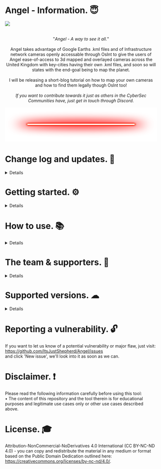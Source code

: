 # Angel - Information. 😇<br>
<body>
    <a href="https://www.codacy.com/gh/ItsJustShepherd/HALO/dashboard?utm_source=github.com&amp;utm_medium=referral&amp;utm_content=ItsJustShepherd/BREACH&amp;utm_campaign=Badge_Grade"><img src="https://app.codacy.com/project/badge/Grade/a7915b01a5a3479f8bc6c014f3f54980"/></a>
   <p align="center">
<br>
"<i>Angel - A way to see it all.</i>" <br>
<br>
Angel takes advantage of Google Earths .kml files and of Infrastructure network cameras openly accessable through OsInt to give the users of Angel ease-of-access to 3d mapped and overlayed cameras across the United Kingdom with key-cities having their own .kml files, and soon so will states with the end-goal being to map the planet.<br><br>
I will be releasing a short-blog tutorial on how to map your own cameras and how to find them legally though OsInt too!<br><br>
<i>If you want to contribute towards it just as others in the CyberSec Communities have, just get in touch through Discord.</i>

<body>
  <p align="center">
  <img src="https://github.com/ItsJustShepherd/BREACH/blob/gh-pages/Gallery/neon-line-red.png?raw=true" width="850" height="112" /></p>
</body>


# Change log and updates. 📰<br>
<details>
<a href="https://itsjustshepherd.github.io/Angel">https://itsjustshepherd.github.io/Angel</a><br>
</details>

# Getting started. ⚙ <br>
<details>
• Nothing to report. <br>
<br>
**Setup | Linux & WSL.**<br>
• Nothing to report. <br>
<br>
**Additional configuration.**<br>
• Nothing to report. <br>
<br>
</details>

# How to use. 📚<br>
<details>
• Wiki coming soon.
<br>
</details>

# The team & supporters. 👥<br>
<details>
Shepherd | Lead & Developer                            | https://github.com/ItsJustShepherd <br>
The SSG | Societal Security Guild Discord              | https://discord.com/invite/jpHrWjWeWS <br>
</details>

# Supported versions. ☁<br>
<details>
Below you'll find advice for which versions we're still able to provide support for! <br>

| Version | Supported          |
| ------- | ------------------ |
| x.1.x   | :white_check_mark: |
</details>

# Reporting a vulnerability. 🔓<br>
If you want to let us know of a potential vulnerability or major flaw, just visit: <a href="https://github.com/ItsJustShepherd/Angel/issues">https://github.com/ItsJustShepherd/Angel/issues</a></i><br>
and click 'New issue', we'll look into it as soon as we can.<br>

# Disclaimer. ❗<br>
Please read the following information carefully before using this tool:<br>
• The content of this repository and the tool therein is for educational purposes and legitimate use cases only or other use cases described above.<br>

# License. 🎓<br>
Attribution-NonCommercial-NoDerivatives 4.0 International (CC BY-NC-ND 4.0) - you can copy and redistribute the material in any medium or format based on the Public Domain Dedication outlined here: https://creativecommons.org/licenses/by-nc-nd/4.0/.
